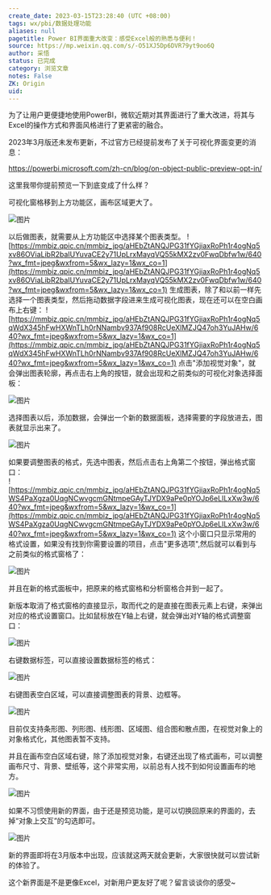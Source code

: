 ```yaml
---
create_date: 2023-03-15T23:28:40 (UTC +08:00)
tags: wx/pbi/数据处理功能 
aliases: null
pagetitle: Power BI界面重大改变：感受Excel般的熟悉与便利！
source: https://mp.weixin.qq.com/s/-O51XJ5Dp6DVR79yt9oo6Q
author: 采悟
status: 已完成
category: 浏览文章 
notes: False
ZK: Origin
uid: 
---
```


为了让用户更便捷地使用PowerBI，微软近期对其界面进行了重大改进，将其与Excel的操作方式和界面风格进行了更紧密的融合。  

2023年3月版还未发布更新，不过官方已经提前发布了关于可视化界面变更的消息：  

https://powerbi.microsoft.com/zh-cn/blog/on-object-public-preview-opt-in/

这里我带你提前预览一下到底变成了什么样？

可视化窗格移到上方功能区，画布区域更大了。

![图片](https://mmbiz.qpic.cn/mmbiz_jpg/aHEbZtANQJPG31fYGjiaxRoPh1r4ogNq5I7N86BSqUKQQUPLBdySUGgvyrHux1OqXy5ZTKNaiatAEDDfBHRH7Fiag/640?wx_fmt=jpeg&wxfrom=5&wx_lazy=1&wx_co=1)

以后做图表，就需要从上方功能区中选择某个图表类型。
![https://mmbiz.qpic.cn/mmbiz_jpg/aHEbZtANQJPG31fYGjiaxRoPh1r4ogNq5xv86OViaLibR2baIUYuvaCE2y71UpLrxMayqVQ55kMX2zv0FwqDbfw1w/640?wx_fmt=jpeg&wxfrom=5&wx_lazy=1&wx_co=1](https://mmbiz.qpic.cn/mmbiz_jpg/aHEbZtANQJPG31fYGjiaxRoPh1r4ogNq5xv86OViaLibR2baIUYuvaCE2y71UpLrxMayqVQ55kMX2zv0FwqDbfw1w/640?wx_fmt=jpeg&wxfrom=5&wx_lazy=1&wx_co=1)
生成图表，除了和以前一样先选择一个图表类型，然后拖动数据字段进来生成可视化图表，现在还可以在空白画布上右键：
![https://mmbiz.qpic.cn/mmbiz_jpg/aHEbZtANQJPG31fYGjiaxRoPh1r4ogNq5qWdX345hFwHXWnTLh0rNNambv937Af908RcUeXlMZJQ47oh3YuJAHw/640?wx_fmt=jpeg&wxfrom=5&wx_lazy=1&wx_co=1](https://mmbiz.qpic.cn/mmbiz_jpg/aHEbZtANQJPG31fYGjiaxRoPh1r4ogNq5qWdX345hFwHXWnTLh0rNNambv937Af908RcUeXlMZJQ47oh3YuJAHw/640?wx_fmt=jpeg&wxfrom=5&wx_lazy=1&wx_co=1)
点击"添加视觉对象"，就会弹出图表轮廓，再点击右上角的按钮，就会出现和之前类似的可视化对象选择面板：  

![图片](https://mmbiz.qpic.cn/mmbiz_jpg/aHEbZtANQJPG31fYGjiaxRoPh1r4ogNq5QXpcb9OQkmI2Sp62kQSvj3hpicjrq1b7GDaQMeDqpnlT3SZXRqZPLCg/640?wx_fmt=jpeg&wxfrom=5&wx_lazy=1&wx_co=1)

选择图表以后，添加数据，会弹出一个新的数据面板，选择需要的字段放进去，图表就显示出来了。  

![图片](https://mmbiz.qpic.cn/mmbiz_jpg/aHEbZtANQJPG31fYGjiaxRoPh1r4ogNq5WV330R0cC3vyNV2ZuTK0wfmTjDyCqotYp3iboteicdTUPWEghibtOlSfw/640?wx_fmt=jpeg&wxfrom=5&wx_lazy=1&wx_co=1)

如果要调整图表的格式，先选中图表，然后点击右上角第二个按钮，弹出格式窗口：  
![https://mmbiz.qpic.cn/mmbiz_jpg/aHEbZtANQJPG31fYGjiaxRoPh1r4ogNq5WS4PaXgza0UqgNCwvgcmGNtmpeGAyTJYDX9aPe0pYOJp6eLILxXw3w/640?wx_fmt=jpeg&wxfrom=5&wx_lazy=1&wx_co=1](https://mmbiz.qpic.cn/mmbiz_jpg/aHEbZtANQJPG31fYGjiaxRoPh1r4ogNq5WS4PaXgza0UqgNCwvgcmGNtmpeGAyTJYDX9aPe0pYOJp6eLILxXw3w/640?wx_fmt=jpeg&wxfrom=5&wx_lazy=1&wx_co=1)
这个小窗口只显示常用的格式设置，如果没有找到你需要设置的项目，点击"更多选项",然后就可以看到与之前类似的格式窗格了：

![图片](https://mmbiz.qpic.cn/mmbiz_jpg/aHEbZtANQJPG31fYGjiaxRoPh1r4ogNq5yCXMpO4ibmFdx1qlicko6NJ4icpibsCra273CCLcSLib3ibEMv0g462Vfkiaw/640?wx_fmt=jpeg&wxfrom=5&wx_lazy=1&wx_co=1)

并且在新的格式面板中，把原来的格式窗格和分析窗格合并到一起了。

新版本取消了格式窗格的直接显示，取而代之的是直接在图表元素上右键，来弹出对应的格式设置窗口。比如鼠标放在Y轴上右键，就会弹出对Y轴的格式调整窗口：

![图片](https://mmbiz.qpic.cn/mmbiz_jpg/aHEbZtANQJPG31fYGjiaxRoPh1r4ogNq50BAFxTaVbgngLroYOrbDMzz59saExIW1ZBoMunQEuAVJiahbribdSgiaw/640?wx_fmt=jpeg&wxfrom=5&wx_lazy=1&wx_co=1)

右键数据标签，可以直接设置数据标签的格式：  

![图片](https://mmbiz.qpic.cn/mmbiz_jpg/aHEbZtANQJPG31fYGjiaxRoPh1r4ogNq5tVfibOQlykIJDtSDTltOoyPV6URibT9ccYhgDF07cjGmVfPm73wy5shg/640?wx_fmt=jpeg&wxfrom=5&wx_lazy=1&wx_co=1)

右键图表空白区域，可以直接调整图表的背景、边框等。  

![图片](https://mmbiz.qpic.cn/mmbiz_jpg/aHEbZtANQJPG31fYGjiaxRoPh1r4ogNq5Nd3QB6hwaQ6ZjhCCNxicuImFgmq67gAxBP54a8XVEFlkwO3NyFammFQ/640?wx_fmt=jpeg&wxfrom=5&wx_lazy=1&wx_co=1)

目前仅支持条形图、列形图、线形图、区域图、组合图和散点图，在视觉对象上的对象格式化，其他图表暂不支持。

并且在画布空白区域右键，除了添加视觉对象，右键还出现了格式画布，可以调整画布尺寸、背景、壁纸等，这个非常实用，以前总有人找不到如何设置画布的地方。

![图片](https://mmbiz.qpic.cn/mmbiz_jpg/aHEbZtANQJPG31fYGjiaxRoPh1r4ogNq5aUGvWKp4iaicZqO17WQh96YyqnfpY6p3UqFx5DvUTPPN5149zlRQvibCw/640?wx_fmt=jpeg&wxfrom=5&wx_lazy=1&wx_co=1)

如果不习惯使用新的界面，由于还是预览功能，是可以切换回原来的界面的，去掉“对象上交互”的勾选即可。

![图片](https://mmbiz.qpic.cn/mmbiz_jpg/aHEbZtANQJPG31fYGjiaxRoPh1r4ogNq5bEn5UfOzWInSBoPnDD4ofP1IMe320UicVYU6npOdXJicmw0uGMUWw03A/640?wx_fmt=jpeg&wxfrom=5&wx_lazy=1&wx_co=1)

新的界面即将在3月版本中出现，应该就这两天就会更新，大家很快就可以尝试新的体验了。

这个新界面是不是更像Excel，对新用户更友好了呢？留言谈谈你的感受~
